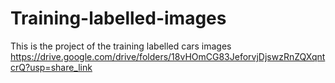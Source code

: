 # Training-labelled-images
This is the project of the training labelled cars images
https://drive.google.com/drive/folders/18vHOmCG83JeforvjDjswzRnZQXqntcrQ?usp=share_link
